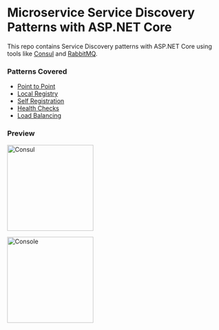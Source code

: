# Microservice Service Discovery Patterns with ASP.NET Core

This repo contains Service Discovery patterns with ASP.NET Core using tools like [Consul](https://www.consul.io) and [RabbitMQ](http://www.rabbitmq.com/).

### Patterns Covered
- [Point to Point](ServiceDiscovery/PointToPoint)
- [Local Registry](ServiceDiscovery/LocalRegistry)
- [Self Registration](ServiceDiscovery/SelfRegistration)
- [Health Checks](ServiceDiscovery/HealthChecks)
- [Load Balancing](ServiceDiscovery/LoadBalancing)

### Preview
<p float="left";>
	<img src="https://github.com/songlin81/MSA/tree/main/ServiceDiscovery/Tool/consul.png" alt="Consul" width="200"/>
</p>
<p float="left";>
	<img src="https://github.com/songlin81/MSA/tree/main/ServiceDiscovery/Tool/console.png" alt="Console" width="200"/>
</p>
